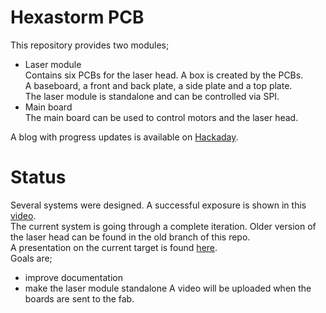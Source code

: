 # Hexastorm PCB
This repository provides two modules;
 * Laser module  
    Contains six PCBs for the laser head. A box is created by the PCBs.  
    A baseboard, a front and back plate, a side plate and a top plate.  
    The laser module is standalone and can be controlled via SPI.  
 * Main board  
    The main board can be used to control motors and the laser head.  
    
A blog with progress updates is available on [Hackaday](https://hackaday.io/project/21933-open-hardware-fast-high-resolution-laser). 

# Status
Several systems were designed. A successful exposure is shown in this [video](https://youtu.be/dR09Tev0cPk).  
The current system is going through a complete iteration. Older version of the laser head can be found in
the old branch of this repo.    
A presentation on the current target is found [here](https://youtu.be/b7ArZDhsyfI).  
Goals are;
  - improve documentation
  - make the laser module standalone
A video will be uploaded when the boards are sent to the fab.
